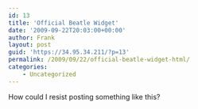 ```yaml
---
id: 13
title: 'Official Beatle Widget'
date: '2009-09-22T20:03:00+00:00'
author: Frank
layout: post
guid: 'https://34.95.34.211/?p=13'
permalink: /2009/09/22/official-beatle-widget-html/
categories:
    - Uncategorized
---
```


How could I resist posting something like this?

<script src="http://widgets.clearspring.com/o/4aa4cbc0d1c4b34a/4ab92d878ad9e1d1/4aa4cbc0d1c4b34a/4f315d99/widget.js" type="text/javascript"></script>